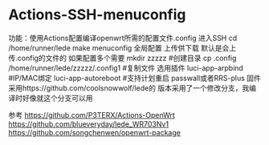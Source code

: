 # Actions-SSH-menuconfig
功能：使用Actions配置编译openwrt所需的配置文件.config
进入SSH
cd /home/runner/lede
make menuconfig 全局配置
上传供下载
默认是会上传.config的文件的
如果配置多个需要
mkdir zzzzz  #创建目录
cp .config /home/runner/lede/zzzzz/.config1  #复制文件
选用插件
luci-app-arpbind #IP/MAC绑定
luci-app-autoreboot #支持计划重启
passwall或者RRS-plus
固件采用https://github.com/coolsnowwolf/lede的
版本采用了一个修改分支，我编译时好像就这个分支可以用

参考
https://github.com/P3TERX/Actions-OpenWrt
https://github.com/blueveryday/lede_WR703Nv1
https://github.com/songchenwen/openwrt-package

